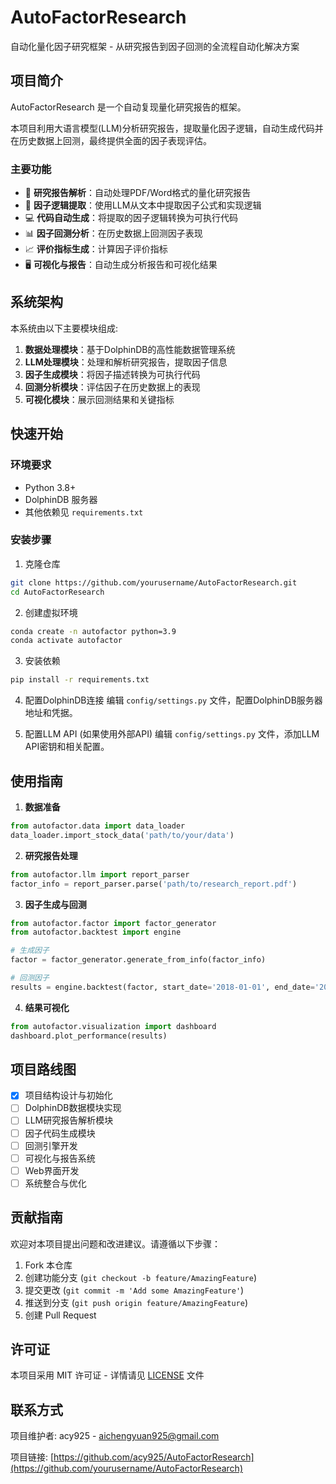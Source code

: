 # AutoFactorResearch

自动化量化因子研究框架 - 从研究报告到因子回测的全流程自动化解决方案

## 项目简介

AutoFactorResearch 是一个自动复现量化研究报告的框架。

本项目利用大语言模型(LLM)分析研究报告，提取量化因子逻辑，自动生成代码并在历史数据上回测，最终提供全面的因子表现评估。

### 主要功能

- 📄 **研究报告解析**：自动处理PDF/Word格式的量化研究报告
- 🧠 **因子逻辑提取**：使用LLM从文本中提取因子公式和实现逻辑
- 💻 **代码自动生成**：将提取的因子逻辑转换为可执行代码
- 📊 **因子回测分析**：在历史数据上回测因子表现
- 📈 **评价指标生成**：计算因子评价指标
- 🖥️ **可视化与报告**：自动生成分析报告和可视化结果

## 系统架构

本系统由以下主要模块组成:

1. **数据处理模块**：基于DolphinDB的高性能数据管理系统
2. **LLM处理模块**：处理和解析研究报告，提取因子信息
3. **因子生成模块**：将因子描述转换为可执行代码
4. **回测分析模块**：评估因子在历史数据上的表现
5. **可视化模块**：展示回测结果和关键指标

## 快速开始

### 环境要求

- Python 3.8+
- DolphinDB 服务器
- 其他依赖见 `requirements.txt`

### 安装步骤

1. 克隆仓库
```bash
git clone https://github.com/yourusername/AutoFactorResearch.git
cd AutoFactorResearch
```

2. 创建虚拟环境
```bash
conda create -n autofactor python=3.9
conda activate autofactor
```

3. 安装依赖
```bash
pip install -r requirements.txt
```

4. 配置DolphinDB连接
编辑 `config/settings.py` 文件，配置DolphinDB服务器地址和凭据。

5. 配置LLM API (如果使用外部API)
编辑 `config/settings.py` 文件，添加LLM API密钥和相关配置。

## 使用指南

1. **数据准备**
```python
from autofactor.data import data_loader
data_loader.import_stock_data('path/to/your/data')
```

2. **研究报告处理**
```python
from autofactor.llm import report_parser
factor_info = report_parser.parse('path/to/research_report.pdf')
```

3. **因子生成与回测**
```python
from autofactor.factor import factor_generator
from autofactor.backtest import engine

# 生成因子
factor = factor_generator.generate_from_info(factor_info)

# 回测因子
results = engine.backtest(factor, start_date='2018-01-01', end_date='2022-12-31')
```

4. **结果可视化**
```python
from autofactor.visualization import dashboard
dashboard.plot_performance(results)
```

## 项目路线图

- [x] 项目结构设计与初始化
- [ ] DolphinDB数据模块实现
- [ ] LLM研究报告解析模块
- [ ] 因子代码生成模块
- [ ] 回测引擎开发
- [ ] 可视化与报告系统
- [ ] Web界面开发
- [ ] 系统整合与优化

## 贡献指南

欢迎对本项目提出问题和改进建议。请遵循以下步骤：

1. Fork 本仓库
2. 创建功能分支 (`git checkout -b feature/AmazingFeature`)
3. 提交更改 (`git commit -m 'Add some AmazingFeature'`)
4. 推送到分支 (`git push origin feature/AmazingFeature`)
5. 创建 Pull Request

## 许可证

本项目采用 MIT 许可证 - 详情请见 [LICENSE](LICENSE) 文件

## 联系方式

项目维护者: acy925 - aichengyuan925@gmail.com

项目链接: [https://github.com/acy925/AutoFactorResearch](https://github.com/yourusername/AutoFactorResearch)
